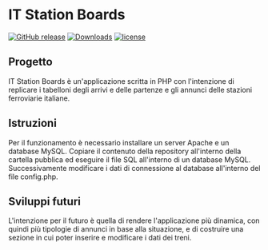 # IT Station Boards
[![GitHub release](https://img.shields.io/github/release/guidomichieletto/it-station-boards/all.svg)](https://github.com/guidomichieletto/it-station-boards/releases)
[![Downloads](https://img.shields.io/github/downloads/guidomichieletto/it-station-boards/total.svg)](https://github.com/guidomichieletto/it-station-boards/releases)
[![license](https://img.shields.io/github/license/guidomichieletto/it-station-boards.svg)](https://github.com/guidomichieletto/it-station-boards/blob/master/LICENSE)

## Progetto
IT Station Boards è un'applicazione scritta in PHP con l'intenzione di replicare i tabelloni degli arrivi e delle partenze e gli annunci delle stazioni ferroviarie italiane.

## Istruzioni
Per il funzionamento è necessario installare un server Apache e un database MySQL.
Copiare il contenuto della repository all'interno della cartella pubblica ed eseguire il file SQL all'interno di un database MySQL.
Successivamente modificare i dati di connessione al database all'interno del file config.php.

## Sviluppi futuri
L'intenzione per il futuro è quella di rendere l'applicazione più dinamica, con quindi più tipologie di annunci in base alla situazione, e di costruire una sezione in cui poter inserire e modificare i dati dei treni.